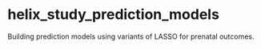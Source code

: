 # helix_study_prediction_models
Building prediction models using variants of LASSO for prenatal outcomes.
